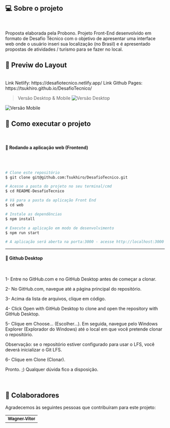 ## 💻 Sobre o projeto

<br>

Proposta elaborada pela Probono. Projeto Front-End desenvolvido em formato de Desafio Técnico com o objetivo de apresentar uma interface web onde o usuário inseri sua localização (no Brasil) e é apresentado propostas de atividades / turismo para se fazer no local.
<br>

## 🎨 Previw do Layout

<br>
Link Netlify: https://desafiotecnico.netlify.app/
Link Github Pages: https://tsukhiro.github.io/DesafioTecnico/
<br>

> Versão Desktop & Mobile
![Versão Desktop](https://user-images.githubusercontent.com/89936463/158834718-3ae12e46-2c5b-4f7e-8e7c-351cd949a7b4.PNG)

![Versão Mobile](https://user-images.githubusercontent.com/89936463/158834759-f8b9dcc6-6a6f-41bb-a7d4-4d26c439cefd.PNG)



## 🚀 Como executar o projeto

<br>

#### 🧭 Rodando a aplicação web (Frontend)

<br>


```bash

# Clone este repositório
$ git clone git@github.com:Tsukhiro/DesafioTecnico.git

# Acesse a pasta do projeto no seu terminal/cmd
$ cd README-DesafioTecnico

# Vá para a pasta da aplicação Front End
$ cd web

# Instale as dependências
$ npm install

# Execute a aplicação em modo de desenvolvimento
$ npm run start

# A aplicação será aberta na porta:3000 - acesse http://localhost:3000

```

---

#### 🧭 Github Desktop

<br>

1- Entre no GitHub.com e no GitHub Desktop antes de começar a clonar.

2- No GitHub.com, navegue até a página principal do repositório.

3- Acima da lista de arquivos, clique em  código.

4- Click  Open with GitHub Desktop to clone and open the repository with GitHub Desktop.

5- Clique em Choose... (Escolher...). Em seguida, navegue pelo Windows Explorer (Explorador do Windows) até o local em que você pretende clonar o repositório.

Observação: se o repositório estiver configurado para usar o LFS, você deverá inicializar o Git LFS.

6- Clique em Clone (Clonar).

Pronto. ;) Qualquer dúvida fico a disposição.

<br>

## 🤝 Colaboradores

Agradecemos às seguintes pessoas que contribuíram para este projeto:

<table>
  <tr>
    <td align="center">
      <a href="https://github.com/Tsukhiro">
        <sub>
          <b>Wagner Vitor</b>
        </sub>
      </a>
    </td>
  </tr>
</table>
